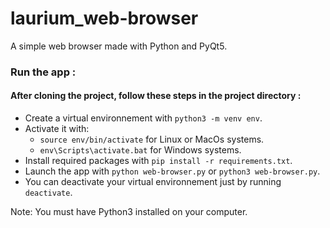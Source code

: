 # laurium_web-browser
A simple web browser made with Python and PyQt5.

### Run the app : 
#### After cloning the project, follow these steps in the project directory :
 - Create a virtual environnement with `python3 -m venv env`.
 - Activate it with:
   * `source env/bin/activate` for Linux or MacOs systems.
   * `env\Scripts\activate.bat` for Windows systems.
 - Install required packages with `pip install -r requirements.txt`.
 - Launch the app with `python web-browser.py` or `python3 web-browser.py`.
 - You can deactivate your virtual environnement just by running `deactivate`.
 
Note: You must have Python3 installed on your computer.

